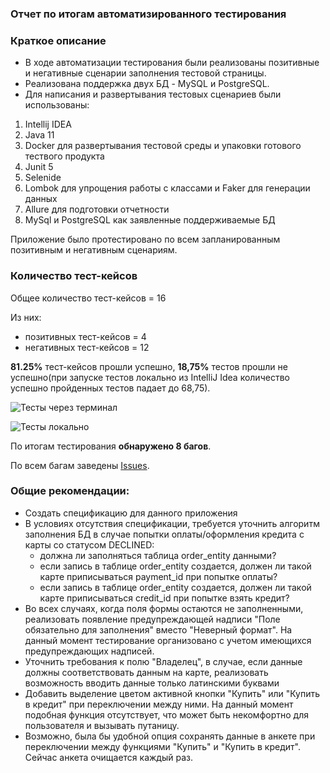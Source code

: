 ### Отчет по итогам автоматизированного тестирования 

### Краткое описание
* В ходе автоматизации тестирования были реализованы позитивные и негативные сценарии заполнения тестовой страницы.
* Реализована поддержка двух БД - MySQL и PostgreSQL.
* Для написания и развертывания тестовых сценариев были использованы:
 1. Intellij IDEA 
 1. Java 11
 1. Docker для развертывания тестовой среды и упаковки готового тествого продукта
 1. Junit 5
 1. Selenide
 1. Lombok для упрощения работы с классами и Faker для генерации данных
 1. Allure  для подготовки отчетности
 1. MySql и PostgreSQL как заявленные поддерживаемые БД

Приложение было протестировано по всем запланированным позитивным и негативным сценариям. 

### Количество тест-кейсов
Общее количество тест-кейсов = 16

Из них:
* позитивных тест-кейсов = 4 
* негативных тест-кейсов = 12 

**81.25%** тест-кейсов прошли успешно, **18,75%** тестов прошли не успешно(при запуске тестов локально из IntelliJ Idea количество успешно пройденных тестов падает до 68,75). 

![Тесты через терминал](https://github.com/ggamarin/Diplom/blob/master/docs/screenshots/%D0%90%D0%BD%D0%BD%D0%BE%D1%82%D0%B0%D1%86%D0%B8%D1%8F%202020-06-21%20184228.png)


![Тесты локально](https://github.com/ggamarin/Diplom/blob/master/docs/screenshots/%D0%90%D0%BD%D0%BD%D0%BE%D1%82%D0%B0%D1%86%D0%B8%D1%8F%202020-06-21%20185932.png)

По итогам тестирования **обнаружено 8 багов**. 

По всем багам заведены [Issues](https://github.com/ggamarin/Diplom/issues).

### Общие рекомендации:

* Создать спецификацию для данного приложения
* В условиях отсутствия спецификации, требуется уточнить алгоритм заполнения БД в случае попытки оплаты/оформления кредита с карты со статусом DECLINED:
    * должна ли заполняться таблица order_entity данными? 
    * если запись в таблице order_entity создается, должен ли такой карте приписываться payment_id при попытке оплаты?
    * если запись в таблице order_entity создается, должен ли такой карте приписываться credit_id при попытке взять кредит?    
* Во всех случаях, когда поля формы остаются не заполненными, реализовать появление предупреждающей надписи "Поле обязательно для заполнения" вместо "Неверный формат". На данный момент тестирование организовано с учетом имеющихся предупреждающих надписей.
* Уточнить требования к полю "Владелец", в случае, если данные должны соответствовать данным на карте, реализовать возможность вводить данные только латинскими буквами
* Добавить выделение цветом активной кнопки "Купить" или "Купить в кредит" при переключении между ними. На данный момент подобная функция отсутствует, что может быть некомфортно для пользователя и вызывать путаницу.
* Возможно, была бы удобной опция сохранять данные в анкете при переключении между функциями "Купить" и "Купить в кредит". Сейчас анкета очищается каждый раз. 
